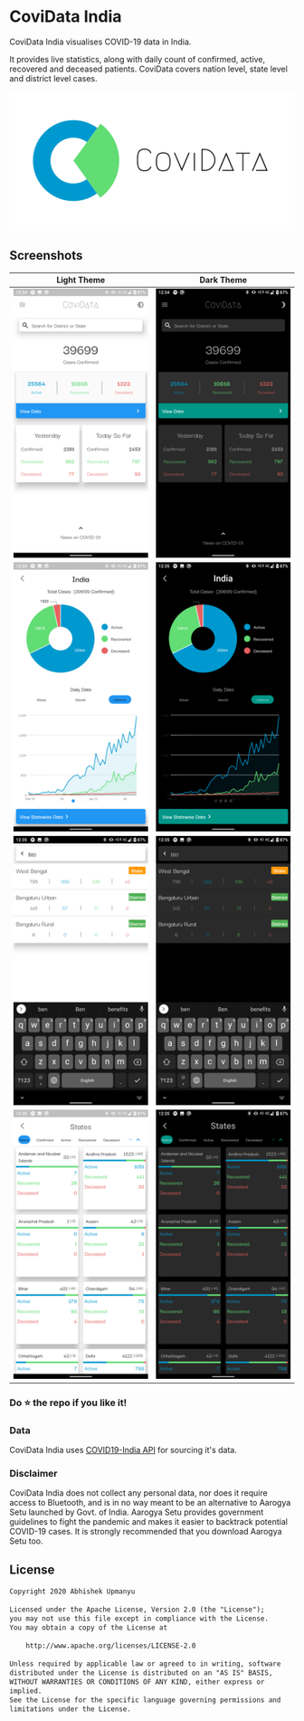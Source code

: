 # CoviData India

CoviData India visualises COVID-19 data in India.

It provides live statistics, along with daily count of confirmed, active, recovered and deceased patients. CoviData covers nation level, state level and district level cases.

<p align="center">
  <img width="800px"  src="https://raw.githubusercontent.com/abhishekUpmanyu/covidata_india/master/screenshots/ss1.png">
</p>

## Screenshots

|             Light Theme              |              Dark Theme              |
| :----------------------------------: | :----------------------------------: |
| ![](https://raw.githubusercontent.com/abhishekUpmanyu/covidata_india/master/screenshots/ss2.png) | ![](https://raw.githubusercontent.com/abhishekUpmanyu/covidata_india/master/screenshots/ss6.png) |
| ![](https://raw.githubusercontent.com/abhishekUpmanyu/covidata_india/master/screenshots/ss3.png) | ![](https://raw.githubusercontent.com/abhishekUpmanyu/covidata_india/master/screenshots/ss7.png) |
| ![](https://raw.githubusercontent.com/abhishekUpmanyu/covidata_india/master/screenshots/ss4.png) | ![](https://raw.githubusercontent.com/abhishekUpmanyu/covidata_india/master/screenshots/ss8.png) |
| ![](https://raw.githubusercontent.com/abhishekUpmanyu/covidata_india/master/screenshots/ss5.png) | ![](https://raw.githubusercontent.com/abhishekUpmanyu/covidata_india/master/screenshots/ss9.png) |

### Do :star: the repo if you like it!

### Data

CoviData India uses <a targer="_blank" href="https://api.covid19india.org">COVID19-India API</a> for sourcing it's data.

### Disclaimer

CoviData India does not collect any personal data, nor does it require access to Bluetooth, and is in no way meant to be an alternative to Aarogya Setu launched by Govt. of India. Aarogya Setu provides government guidelines to fight the pandemic and makes it easier to backtrack potential COVID-19 cases. It is strongly recommended that you download Aarogya Setu too.

## License

    Copyright 2020 Abhishek Upmanyu

    Licensed under the Apache License, Version 2.0 (the "License");
    you may not use this file except in compliance with the License.
    You may obtain a copy of the License at
    
        http://www.apache.org/licenses/LICENSE-2.0
    
    Unless required by applicable law or agreed to in writing, software
    distributed under the License is distributed on an "AS IS" BASIS,
    WITHOUT WARRANTIES OR CONDITIONS OF ANY KIND, either express or implied.
    See the License for the specific language governing permissions and
    limitations under the License.
